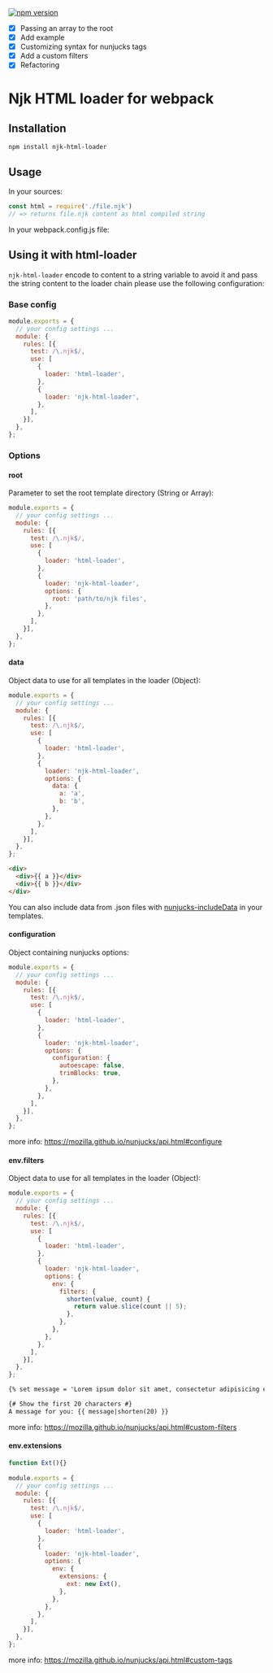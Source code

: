 [![npm version](https://badge.fury.io/js/njk-html-loader.svg)](https://www.npmjs.com/package/njk-html-loader)

- [x] Passing an array to the root
- [x] Add example
- [x] Customizing syntax for nunjucks tags
- [x] Add a custom filters
- [x] Refactoring

# Njk HTML loader for webpack

## Installation

`npm install njk-html-loader`

## Usage

In your sources:

``` javascript
const html = require('./file.njk')
// => returns file.njk content as html compiled string
```

In your webpack.config.js  file:

## Using it with html-loader

`njk-html-loader` encode to content to a string variable to avoid it and pass the string content to the loader chain please use the following configuration:

### Base config

```javascript
module.exports = {
  // your config settings ...
  module: {
    rules: [{
      test: /\.njk$/,
      use: [
        {
          loader: 'html-loader',
        },
        {
          loader: 'njk-html-loader',
        },
      ],
    }],
  },
};
```

### Options

#### root
   Parameter to set the root template directory (String or Array): 
   
   ```javascript
   module.exports = {
     // your config settings ...
     module: {
       rules: [{
         test: /\.njk$/,
         use: [
           {
             loader: 'html-loader',
           },
           {
             loader: 'njk-html-loader',
             options: {
               root: 'path/to/njk files',
             },
           },
         ],
       }],
     },
   };
   ```
   
 #### data
 Object data to use for all templates in the loader (Object): 
 
 ```javascript
 module.exports = {
   // your config settings ...
   module: {
     rules: [{
       test: /\.njk$/,
       use: [
         {
           loader: 'html-loader',
         },
         {
           loader: 'njk-html-loader',
           options: {
             data: {
               a: 'a',
               b: 'b',
             },
           },
         },
       ],
     }],
   },
 };
 ```
 
```html
<div>
  <div>{{ a }}</div>
  <div>{{ b }}</div>
</div> 
```
You can also include data from .json files with [nunjucks-includeData](https://github.com/VincentLeung/nunjucks-includeData) in your templates.

 #### configuration
 Object containing nunjucks options:
 
 ```javascript
 module.exports = {
   // your config settings ...
   module: {
     rules: [{
       test: /\.njk$/,
       use: [
         {
           loader: 'html-loader',
         },
         {
           loader: 'njk-html-loader',
           options: {
             configuration: {
               autoescape: false,
               trimBlocks: true,
             },
           },
         },
       ],
     }],
   },
 };
 ```
more info: https://mozilla.github.io/nunjucks/api.html#configure
 
 #### env.filters
 Object data to use for all templates in the loader (Object): 
 
```javascript
module.exports = {
  // your config settings ...
  module: {
    rules: [{
      test: /\.njk$/,
      use: [
        {
          loader: 'html-loader',
        },
        {
          loader: 'njk-html-loader',
          options: {
            env: {
              filters: {
                shorten(value, count) {
                  return value.slice(count || 5);
                },
              },
            },
          },
        },
      ],
    }],
  },
};
```
 
```html
{% set message = 'Lorem ipsum dolor sit amet, consectetur adipisicing elit.' %}

{# Show the first 20 characters #}
A message for you: {{ message|shorten(20) }}
```
more info: https://mozilla.github.io/nunjucks/api.html#custom-filters


#### env.extensions
```javascript
function Ext(){}
 
module.exports = {
  // your config settings ...
  module: {
    rules: [{
      test: /\.njk$/,
      use: [
        {
          loader: 'html-loader',
        },
        {
          loader: 'njk-html-loader',
          options: {
            env: {
              extensions: {
                ext: new Ext(),
              },
            },
          },
        },
      ],
    }],
  },
};
```

more info: https://mozilla.github.io/nunjucks/api.html#custom-tags
